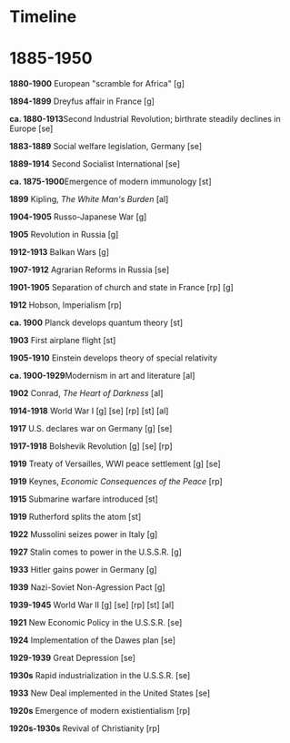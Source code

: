 # Timeline

# 1885-1950

**1880-1900**	European "scramble for Africa" [g]

**1894-1899**	Dreyfus affair in France [g]

**ca. 1880-1913**Second Industrial Revolution; birthrate steadily declines in Europe [se]

**1883-1889**	Social welfare legislation, Germany [se]

**1889-1914**	Second Socialist International [se]

**ca. 1875-1900**Emergence of modern immunology [st]

**1899**		Kipling, *The White Man's Burden* [al]

**1904-1905**	Russo-Japanese War [g]

**1905**		Revolution in Russia [g]

**1912-1913**	Balkan Wars [g]

**1907-1912**	Agrarian Reforms in Russia [se]

**1901-1905**	Separation of church and state in France [rp] [g]

**1912**		Hobson, Imperialism [rp]

**ca. 1900**	Planck develops quantum theory [st]

**1903**		First airplane flight [st]

**1905-1910**	Einstein develops theory of special relativity

**ca. 1900-1929**Modernism in art and literature [al]

**1902**		Conrad, *The Heart of Darkness* [al]

**1914-1918**	World War I [g] [se] [rp] [st] [al]

**1917**		U.S. declares war on Germany [g] [se]

**1917-1918**	Bolshevik Revolution [g] [se] [rp]

**1919**		Treaty of Versailles, WWI peace settlement [g] [se]

**1919**		Keynes, *Economic Consequences of the Peace* [rp]

**1915**		Submarine warfare introduced [st]

**1919**		Rutherford splits the atom [st]

**1922**		Mussolini seizes power in Italy [g]

**1927**		Stalin comes to power in the U.S.S.R. [g]

**1933**		Hitler gains power in Germany [g]

**1939**		Nazi-Soviet Non-Agression Pact [g] 

**1939-1945**	World War II [g] [se] [rp] [st] [al] 

**1921**		New Economic Policy in the U.S.S.R. [se] 

**1924**		Implementation of the Dawes plan [se]

**1929-1939**	Great Depression [se]

**1930s**		Rapid industrialization in the U.S.S.R. [se] 

**1933**		New Deal implemented in the United States [se] 

**1920s**		Emergence of modern existientialism [rp] 

**1920s-1930s**	Revival of Christianity [rp] 
